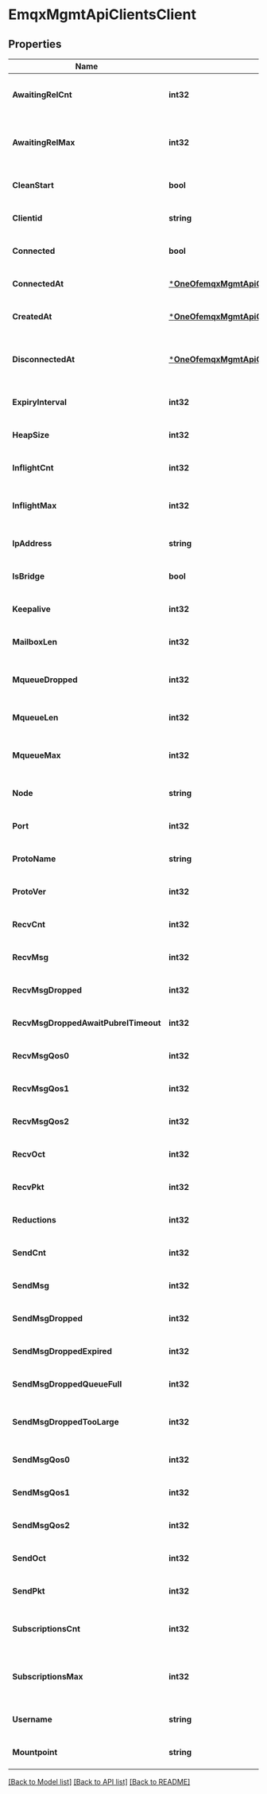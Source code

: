 # EmqxMgmtApiClientsClient

## Properties
Name | Type | Description | Notes
------------ | ------------- | ------------- | -------------
**AwaitingRelCnt** | **int32** | v4 api name [awaiting_rel] Number of awaiting PUBREC packet | [optional] [default to null]
**AwaitingRelMax** | **int32** | v4 api name [max_awaiting_rel]. Maximum allowed number of awaiting PUBREC packet | [optional] [default to null]
**CleanStart** | **bool** | Indicate whether the client is using a brand new session | [optional] [default to null]
**Clientid** | **string** | Client identifier | [optional] [default to null]
**Connected** | **bool** | Whether the client is connected | [optional] [default to null]
**ConnectedAt** | [***OneOfemqxMgmtApiClientsClientConnectedAt**](OneOfemqxMgmtApiClientsClientConnectedAt.md) | Client connection time, rfc3339 or timestamp(millisecond) | [optional] [default to null]
**CreatedAt** | [***OneOfemqxMgmtApiClientsClientCreatedAt**](OneOfemqxMgmtApiClientsClientCreatedAt.md) | Session creation time, rfc3339 or timestamp(millisecond) | [optional] [default to null]
**DisconnectedAt** | [***OneOfemqxMgmtApiClientsClientDisconnectedAt**](OneOfemqxMgmtApiClientsClientDisconnectedAt.md) | Client offline time. It&#x27;s Only valid and returned when connected is false, rfc3339 or timestamp(millisecond) | [optional] [default to null]
**ExpiryInterval** | **int32** | Session expiration interval, with the unit of second | [optional] [default to null]
**HeapSize** | **int32** | Process heap size with the unit of byte | [optional] [default to null]
**InflightCnt** | **int32** | Current length of inflight | [optional] [default to null]
**InflightMax** | **int32** | v4 api name [max_inflight]. Maximum length of inflight | [optional] [default to null]
**IpAddress** | **string** | Client&#x27;s IP address | [optional] [default to null]
**IsBridge** | **bool** | Indicates whether the client is connectedvia bridge | [optional] [default to null]
**Keepalive** | **int32** | keepalive time, with the unit of second | [optional] [default to null]
**MailboxLen** | **int32** | Process mailbox size | [optional] [default to null]
**MqueueDropped** | **int32** | Number of messages dropped by the message queue due to exceeding the length | [optional] [default to null]
**MqueueLen** | **int32** | Current length of message queue | [optional] [default to null]
**MqueueMax** | **int32** | v4 api name [max_mqueue]. Maximum length of message queue | [optional] [default to null]
**Node** | **string** | Name of the node to which the client is connected | [optional] [default to null]
**Port** | **int32** | Client&#x27;s port | [optional] [default to null]
**ProtoName** | **string** | Client protocol name | [optional] [default to null]
**ProtoVer** | **int32** | Protocol version used by the client | [optional] [default to null]
**RecvCnt** | **int32** | Number of TCP packets received | [optional] [default to null]
**RecvMsg** | **int32** | Number of PUBLISH packets received | [optional] [default to null]
**RecvMsgDropped** | **int32** | Number of dropped PUBLISH packets | [optional] [default to null]
**RecvMsgDroppedAwaitPubrelTimeout** | **int32** | Number of dropped PUBLISH packets due to expired | [optional] [default to null]
**RecvMsgQos0** | **int32** | Number of PUBLISH QoS0 packets received | [optional] [default to null]
**RecvMsgQos1** | **int32** | Number of PUBLISH QoS1 packets received | [optional] [default to null]
**RecvMsgQos2** | **int32** | Number of PUBLISH QoS2 packets received | [optional] [default to null]
**RecvOct** | **int32** | Number of bytes received | [optional] [default to null]
**RecvPkt** | **int32** | Number of MQTT packets received | [optional] [default to null]
**Reductions** | **int32** | Erlang reduction | [optional] [default to null]
**SendCnt** | **int32** | Number of TCP packets sent | [optional] [default to null]
**SendMsg** | **int32** | Number of PUBLISH packets sent | [optional] [default to null]
**SendMsgDropped** | **int32** | Number of dropped PUBLISH packets | [optional] [default to null]
**SendMsgDroppedExpired** | **int32** | Number of dropped PUBLISH packets due to expired | [optional] [default to null]
**SendMsgDroppedQueueFull** | **int32** | Number of dropped PUBLISH packets due to queue full | [optional] [default to null]
**SendMsgDroppedTooLarge** | **int32** | Number of dropped PUBLISH packets due to packet length too large | [optional] [default to null]
**SendMsgQos0** | **int32** | Number of PUBLISH QoS0 packets sent | [optional] [default to null]
**SendMsgQos1** | **int32** | Number of PUBLISH QoS1 packets sent | [optional] [default to null]
**SendMsgQos2** | **int32** | Number of PUBLISH QoS2 packets sent | [optional] [default to null]
**SendOct** | **int32** | Number of bytes sent | [optional] [default to null]
**SendPkt** | **int32** | Number of MQTT packets sent | [optional] [default to null]
**SubscriptionsCnt** | **int32** | Number of subscriptions established by this client. | [optional] [default to null]
**SubscriptionsMax** | **int32** | v4 api name [max_subscriptions] Maximum number of subscriptions allowed by this client | [optional] [default to null]
**Username** | **string** | User name of client when connecting | [optional] [default to null]
**Mountpoint** | **string** | Topic mountpoint | [optional] [default to null]

[[Back to Model list]](../README.md#documentation-for-models) [[Back to API list]](../README.md#documentation-for-api-endpoints) [[Back to README]](../README.md)

